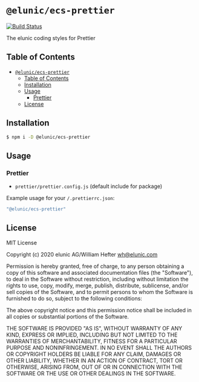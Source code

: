 # `@elunic/ecs-prettier`

[![Build Status](https://travis-ci.org/elunic/ecs-prettier.svg?branch=master)](https://travis-ci.org/elunic/ecs-prettier)

The elunic coding styles for Prettier

## Table of Contents

- [`@elunic/ecs-prettier`](#elunicecs-prettier)
  - [Table of Contents](#table-of-contents)
  - [Installation](#installation)
  - [Usage](#usage)
    - [Prettier](#prettier)
  - [License](#license)

## Installation

```bash
$ npm i -D @elunic/ecs-prettier
```

## Usage


### Prettier

- `prettier/prettier.config.js` (default include for package)

Example usage for your `/.prettierrc.json`:

```javascript
"@elunic/ecs-prettier"
```


## License

MIT License

Copyright (c) 2020 elunic AG/William Hefter <wh@elunic.com>

Permission is hereby granted, free of charge, to any person obtaining a copy
of this software and associated documentation files (the "Software"), to deal
in the Software without restriction, including without limitation the rights
to use, copy, modify, merge, publish, distribute, sublicense, and/or sell
copies of the Software, and to permit persons to whom the Software is
furnished to do so, subject to the following conditions:

The above copyright notice and this permission notice shall be included in all
copies or substantial portions of the Software.

THE SOFTWARE IS PROVIDED "AS IS", WITHOUT WARRANTY OF ANY KIND, EXPRESS OR
IMPLIED, INCLUDING BUT NOT LIMITED TO THE WARRANTIES OF MERCHANTABILITY,
FITNESS FOR A PARTICULAR PURPOSE AND NONINFRINGEMENT. IN NO EVENT SHALL THE
AUTHORS OR COPYRIGHT HOLDERS BE LIABLE FOR ANY CLAIM, DAMAGES OR OTHER
LIABILITY, WHETHER IN AN ACTION OF CONTRACT, TORT OR OTHERWISE, ARISING FROM,
OUT OF OR IN CONNECTION WITH THE SOFTWARE OR THE USE OR OTHER DEALINGS IN THE
SOFTWARE.
